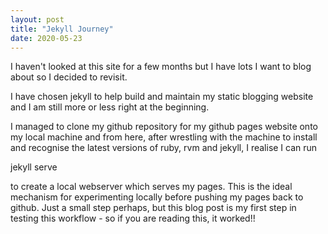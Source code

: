 ```yaml
---
layout: post
title: "Jekyll Journey"
date: 2020-05-23
---
```


I haven't looked at this site for a few months but I have lots I want to blog about so I decided to revisit.

I have chosen jekyll to help build and maintain my static blogging website and I am still more or less right at the beginning.

I managed to clone my github repository for my github pages website onto my local machine and from here, after wrestling with the machine to install and recognise the latest versions of ruby, rvm and jekyll, I realise I can run 

   jekyll serve

to create a local webserver which serves my pages.  This is the ideal mechanism for experimenting locally before pushing my pages back to github.  Just a small step perhaps, but this blog post is my first step in testing this workflow - so if you are reading this, it worked!!


